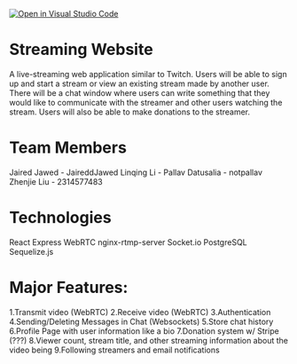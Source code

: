 [![Open in Visual Studio Code](https://classroom.github.com/assets/open-in-vscode-718a45dd9cf7e7f842a935f5ebbe5719a5e09af4491e668f4dbf3b35d5cca122.svg)](https://classroom.github.com/online_ide?assignment_repo_id=11509560&assignment_repo_type=AssignmentRepo)

# Streaming Website

A live-streaming web application similar to Twitch. Users will be able to sign up and start a stream or view an existing stream made by another user. There will be a chat window where users can write something that they would like to communicate with the streamer and other users watching the stream. Users will also be able to make donations to the streamer.


# Team Members

Jaired Jawed - JaireddJawed
Linqing Li - 
Pallav Datusalia - notpallav
Zhenjie Liu - 2314577483

# Technologies 

React
Express
WebRTC
nginx-rtmp-server
Socket.io
PostgreSQL
Sequelize.js

# Major Features:

1.Transmit video (WebRTC)
2.Receive video (WebRTC)
3.Authentication 
4.Sending/Deleting Messages in Chat (Websockets)
5.Store chat history 
6.Profile Page with user information like a bio
7.Donation system w/ Stripe (???)
8.Viewer count, stream title, and other streaming information about the video being 
9.Following streamers and email notifications

